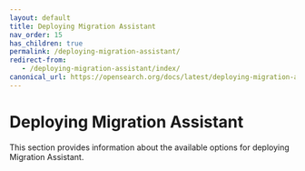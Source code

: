 ```yaml
---
layout: default
title: Deploying Migration Assistant
nav_order: 15
has_children: true
permalink: /deploying-migration-assistant/
redirect-from:
   - /deploying-migration-assistant/index/
canonical_url: https://opensearch.org/docs/latest/deploying-migration-assistant/
---
```


# Deploying Migration Assistant

This section provides information about the available options for deploying Migration Assistant.
